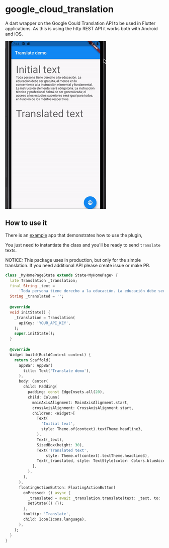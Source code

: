 # google_cloud_translation

A dart wrapper on the Google Could Translation API to be used in Flutter applications. As this is
using the http REST API it works both with Android and iOS.

![](https://github.com/awaik/google_cloud_translation/blob/main/example/assets/translate_screen.gif?raw=true)

## How to use it

There is an [example](./example) app that demonstrates how to use the plugin,

You just need to instantiate the class and you'll be ready to send `translate` texts.

NOTICE: This package uses in production, but only for the simple translation. If you need additional
API please create issue or make PR.

```dart
class _MyHomePageState extends State<MyHomePage> {
  late Translation _translation;
  final String _text =
      'Toda persona tiene derecho a la educación. La educación debe ser gratuita, al menos en lo concerniente a la instrucción elemental y fundamental. La instrucción elemental será obligatoria. La instrucción técnica y profesional habrá de ser generalizada; el acceso a los estudios superiores será igual para todos, en función de los méritos respectivos.';
  String _translated = '';

  @override
  void initState() {
    _translation = Translation(
      apiKey: 'YOUR_API_KEY',
    );
    super.initState();
  }

  @override
  Widget build(BuildContext context) {
    return Scaffold(
      appBar: AppBar(
        title: Text('Translate demo'),
      ),
      body: Center(
        child: Padding(
          padding: const EdgeInsets.all(20),
          child: Column(
            mainAxisAlignment: MainAxisAlignment.start,
            crossAxisAlignment: CrossAxisAlignment.start,
            children: <Widget>[
              Text(
                'Initial text',
                style: Theme.of(context).textTheme.headline3,
              ),
              Text(_text),
              SizedBox(height: 30),
              Text('Translated text',
                  style: Theme.of(context).textTheme.headline3),
              Text(_translated, style: TextStyle(color: Colors.blueAccent)),
            ],
          ),
        ),
      ),
      floatingActionButton: FloatingActionButton(
        onPressed: () async {
          _translated = await _translation.translate(text: _text, to: 'en');
          setState(() {});
        },
        tooltip: 'Translate',
        child: Icon(Icons.language),
      ),
    );
  }
}
```

